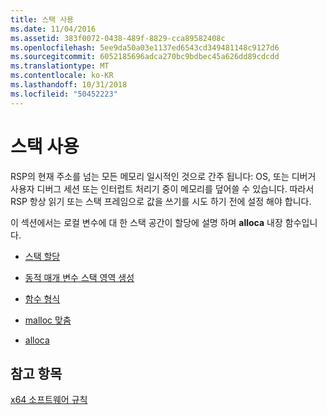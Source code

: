 ```yaml
---
title: 스택 사용
ms.date: 11/04/2016
ms.assetid: 383f0072-0438-489f-8829-cca89582408c
ms.openlocfilehash: 5ee9da50a03e1137ed6543cd349481148c9127d6
ms.sourcegitcommit: 6052185696adca270bc9bdbec45a626dd89cdcdd
ms.translationtype: MT
ms.contentlocale: ko-KR
ms.lasthandoff: 10/31/2018
ms.locfileid: "50452223"
---
```

# <a name="stack-usage"></a>스택 사용

RSP의 현재 주소를 넘는 모든 메모리 일시적인 것으로 간주 됩니다: OS, 또는 디버거 사용자 디버그 세션 또는 인터럽트 처리기 중이 메모리를 덮어쓸 수 있습니다. 따라서 RSP 항상 읽기 또는 스택 프레임으로 값을 쓰기를 시도 하기 전에 설정 해야 합니다.

이 섹션에서는 로컬 변수에 대 한 스택 공간이 할당에 설명 하며 **alloca** 내장 함수입니다.

- [스택 할당](../build/stack-allocation.md)

- [동적 매개 변수 스택 영역 생성](../build/dynamic-parameter-stack-area-construction.md)

- [함수 형식](../build/function-types.md)

- [malloc 맞춤](../build/malloc-alignment.md)

- [alloca](../build/alloca.md)

## <a name="see-also"></a>참고 항목

[x64 소프트웨어 규칙](../build/x64-software-conventions.md)